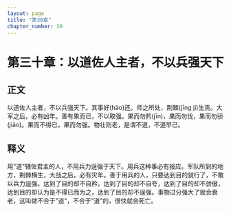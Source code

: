 ```yaml
---
layout: page
title: "第30章"
chapter_number: 30
---
```


# 第三十章：以道佐人主者，不以兵强天下

## 正文
以道佐人主者，不以兵强天下。其事好(hào)还。师之所处，荆棘(jīng jí)生焉。大军之后，必有凶年。善有果而已，不以取强。果而勿矜(jīn)，果而勿伐，果而勿骄(jiāo)。果而不得已，果而勿强。物壮则老，是谓不道，不道早已。

## 释义
用"道"辅佐君主的人，不用兵力逞强于天下。用兵这种事必有报应。军队所到的地方，荆棘横生，大战之后，必有灾年。善于用兵的人，只要达到目的就行了，不敢以兵力逞强。达到了目的却不自矜，达到了目的却不自夸，达到了目的却不骄傲，达到目的却认为是不得已而为之，达到了目的却不逞强。事物过分强大了就会衰老，这叫做不合于"道"，不合于"道"的，很快就会死亡。